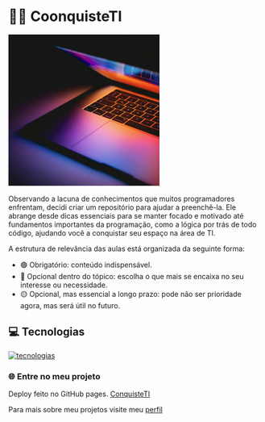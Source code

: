 # 👨‍💻 CoonquisteTI
 ![Notebook](img/notebook.png)

Observando a lacuna de conhecimentos que muitos programadores enfrentam, decidi criar um repositório para ajudar a preenchê-la. Ele abrange desde dicas essenciais para se manter focado e motivado até fundamentos importantes da programação, como a lógica por trás de todo código, ajudando você a conquistar seu espaço na área de TI.

A estrutura de relevância das aulas está organizada da seguinte forma:

  - 🟢 Obrigatório: conteúdo indispensável.
  - 🔵 Opcional dentro do tópico: escolha o que mais se encaixa no seu interesse ou necessidade.
  - 🟡 Opcional, mas essencial a longo prazo: pode não ser prioridade agora, mas será útil no futuro.
## 💻 Tecnologias
[![tecnologias](https://skillicons.dev/icons?i=js,html,css)](https://skillicons.dev)

### 🌐 Entre no meu projeto
Deploy feito no GitHub pages.
[ConquisteTI](https://araujogusta.github.io/ConquisteTI/)

 Para mais sobre meu projetos visite meu [perfil](https://github.com/araujogusta) 
